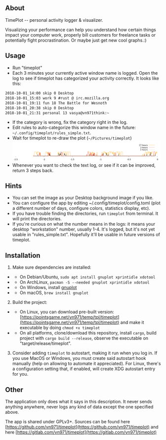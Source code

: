 ## About

TimePlot -- personal activity logger & visualizer.

Visualizing your performance can help you understand how certain things impact your computer work, properly bill customers for freelance tasks or potentially fight procrastination.
Or maybe just get new cool graphs.:)


## Usage

* Run "timeplot"
* Each 3 minutes your currently active window name is logged. Open the log to see if timeplot has categorized your activity correctly. It looks like this:
```
2018-10-01_14:00 skip 0 Desktop
2018-10-01_15:03 work 9 #rust @ irc.mozilla.org
2018-10-01_19:11 fun 18 The Battle for Wesnoth
2018-10-01_20:38 skip 0 Desktop
2018-10-01_21:31 personal 13 vasya@vn971think:~
```
* If the category is wrong, fix the category right in the log.
* Edit rules to auto-categorize this window name in the future: `~/.config/timeplot/rules_simple.txt`.
* Wait for timeplot to re-draw the plot (`~/Pictures/timeplot`)
<img src="docs/png.png" width="800" /><!-- screenshot params: pngcairo 1200,170, 2.9 -->
* Whenever you want to check the text log, or see if it can be improved, return 3 steps back.


## Hints

* You can set the image as your Desktop background image if you like.
* You can configure the app by editing ~/.config/timeplot/config.toml  (plot a different number of days, configure colors, statistics display, etc).
* If you have trouble finding the directories, run `timeplot` from terminal. It will print the directories.
* If you're curious on what the number means in the logs: it means your desktop "workstation" number, usually 1-4. It's logged, but it's not yet usable in "rules_simple.txt". Hopefully it'll be usable in future versions of timeplot.


## Installation

1. Make sure dependencies are installed:
* * On Debian/Ubuntu, `sudo apt install gnuplot xprintidle xdotool`
* * On ArchLinux, `pacman -S --needed gnuplot xprintidle xdotool`
* * On Windows, install [gnuplot](https://sourceforge.net/projects/gnuplot/files/gnuplot/)
* * On macOS, `brew install gnuplot`
2. Build the project:
* * On Linux, you can download pre-built version: [https://pointsgame.net/vn971/temp/tpl/timeplot](https://pointsgame.net/vn971/temp/tpl/timeplot)  and make it executable by doing `chmod +x timeplot`
* * On all platforms, clone/download this repository, install `cargo`, build project with `cargo build --release`, observe the executable on "target/release/timeplot".
3. Consider adding `timeplot` to autostart, making it run when you log in. If you use MacOS or Windows, you must create said autostart hook manually (help on allowing to automate it appreciated). For Linux, there's a configuration setting that, if enabled, will create XDG autostart entry for you.


## Other

The application only does what it says in this description. It never sends anything anywhere, never logs any kind of data except the one specified above.

The app is shared under GPLv3+. Sources can be found here [https://github.com/vn971/timeplot](https://github.com/vn971/timeplot) and here [https://gitlab.com/vn971/timeplot](https://gitlab.com/vn971/timeplot)
